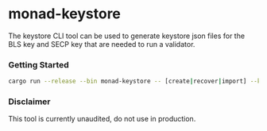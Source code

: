 # monad-keystore

The keystore CLI tool can be used to generate keystore json files for the BLS key and SECP key that are needed to run a validator.

### Getting Started

```sh
cargo run --release --bin monad-keystore -- [create|recover|import] --keystore-path <path> --password <password> --key-type [bls|secp]
```

### Disclaimer

This tool is currently unaudited, do not use in production.